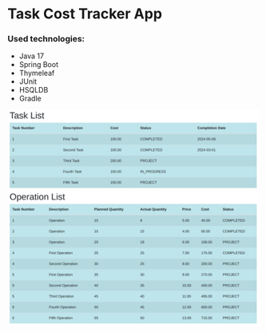 # Task Cost Tracker App

### Used technologies:

* Java 17
* Spring Boot
* Thymeleaf
* JUnit
* HSQLDB
* Gradle

![alt text](https://github.com/andrey-makeyev/TaskCostTracker/blob/master/src/main/resources/static/img/1.png?raw=true)